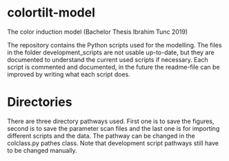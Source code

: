 # colortilt-model
The color induction model (Bachelor Thesis Ibrahim Tunc 2019)

The repository contains the Python scripts used for the modelling. The files in the folder development_scripts are not usable up-to-date, but they are documented to understand the current used scripts if necessary. Each script is commented and documented, in the future the readme-file can be improved by writing what each script does.

# Directories
There are three directory pathways used. First one is to save the figures, second is to save the parameter scan files and the last one is for importing different scripts and the data. The pathway can be changed in the colclass.py pathes class.
Note that development script pathways still have to be changed manually.
